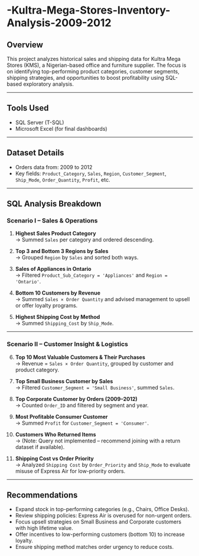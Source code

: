# -Kultra-Mega-Stores-Inventory-Analysis-2009-2012

##  Overview

This project analyzes historical sales and shipping data for Kultra Mega Stores (KMS), a Nigerian-based office and furniture supplier. The focus is on identifying top-performing product categories, customer segments, shipping strategies, and opportunities to boost profitability using SQL-based exploratory analysis.

---

##  Tools Used
- SQL Server (T-SQL)
- Microsoft Excel (for final dashboards)

---

##  Dataset Details

- Orders data from: 2009 to 2012
- Key fields: `Product_Category`, `Sales`, `Region`, `Customer_Segment`, `Ship_Mode`, `Order_Quantity`, `Profit`, etc.

---

##  SQL Analysis Breakdown

### Scenario I – Sales & Operations

1. **Highest Sales Product Category**  
   → Summed `Sales` per category and ordered descending.

2. **Top 3 and Bottom 3 Regions by Sales**  
   → Grouped `Region` by `Sales` and sorted both ways.

3. **Sales of Appliances in Ontario**  
   → Filtered `Product_Sub_Category = 'Appliances'` and `Region = 'Ontario'`.

4. **Bottom 10 Customers by Revenue**  
   → Summed `Sales × Order Quantity` and advised management to upsell or offer loyalty programs.

5. **Highest Shipping Cost by Method**  
   → Summed `Shipping_Cost` by `Ship_Mode`.

---

###  Scenario II – Customer Insight & Logistics

6. **Top 10 Most Valuable Customers & Their Purchases**  
   → Revenue = `Sales × Order Quantity`, grouped by customer and product category.

7. **Top Small Business Customer by Sales**  
   → Filtered `Customer_Segment = 'Small Business'`, summed `Sales`.

8. **Top Corporate Customer by Orders (2009–2012)**  
   → Counted `Order_ID` and filtered by segment and year.

9. **Most Profitable Consumer Customer**  
   → Summed `Profit` for `Customer_Segment = 'Consumer'`.

10. **Customers Who Returned Items**  
   → (Note: Query not implemented – recommend joining with a return dataset if available).

11. **Shipping Cost vs Order Priority**  
   → Analyzed `Shipping Cost` by `Order_Priority` and `Ship_Mode` to evaluate misuse of Express Air for low-priority orders.

---

##  Recommendations

- Expand stock in top-performing categories (e.g., Chairs, Office Desks).
- Review shipping policies: Express Air is overused for non-urgent orders.
- Focus upsell strategies on Small Business and Corporate customers with high lifetime value.
- Offer incentives to low-performing customers (bottom 10) to increase loyalty.
- Ensure shipping method matches order urgency to reduce costs.





